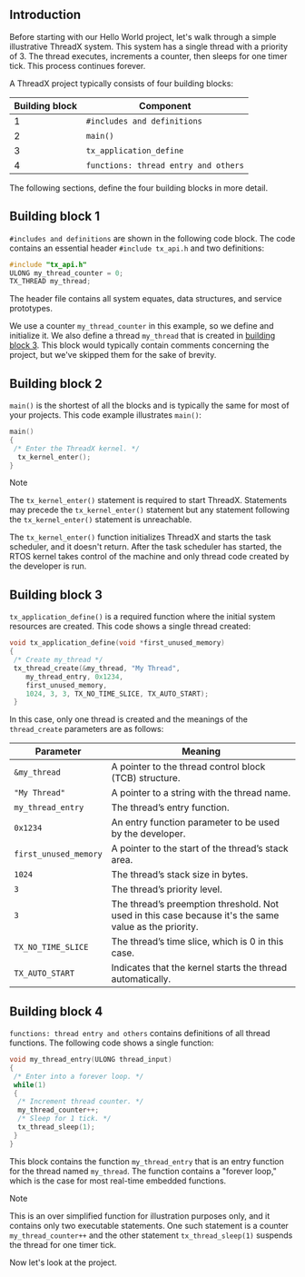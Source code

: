 ## Introduction

Before starting with our Hello World project, let's walk through a simple illustrative ThreadX system. This system has a single thread with a priority of 3. The thread executes, increments a counter, then sleeps for one timer tick. This process continues forever.

A ThreadX project typically consists of four building blocks:

|Building block   | Component |
|---|---|
|1 | `#includes and definitions`|
|2 | `main()` |
|3 | `tx_application_define` |
|4 | `functions: thread entry and others` |

The following sections, define the four building blocks in more detail.

## Building block 1

`#includes and definitions` are shown in the following code block. The code contains an essential header `#include tx_api.h` and two definitions:

```c
#include "tx_api.h"
ULONG my_thread_counter = 0;
TX_THREAD my_thread;
```

The header file contains all system equates, data structures, and service prototypes.

We use a counter `my_thread_counter` in this example, so we define and initialize it. We also define a thread `my_thread` that is created in [building block 3](#building-block-3). This block would typically contain comments concerning the project, but we've skipped them for the sake of brevity.

## Building block 2

`main()` is the shortest of all the blocks and is typically the same for most of your projects. This code example illustrates `main()`:

```c
main()
{ 
 /* Enter the ThreadX kernel. */
  tx_kernel_enter();
}
```

> [!NOTE]
> The `tx_kernel_enter()` statement is required to start ThreadX. Statements may precede the `tx_kernel_enter()` statement but any statement following the `tx_kernel_enter()` statement is unreachable.

The `tx_kernel_enter()` function initializes ThreadX and starts the task scheduler, and it doesn't return. After the task scheduler has started, the RTOS kernel takes control of the machine and only thread code created by the developer is run.

## Building block 3

`tx_application_define()` is a required function where the initial system resources are created. This code shows a single thread created:

```c
void tx_application_define(void *first_unused_memory)
{
 /* Create my_thread */
 tx_thread_create(&my_thread, "My Thread",
    my_thread_entry, 0x1234,
    first_unused_memory,
    1024, 3, 3, TX_NO_TIME_SLICE, TX_AUTO_START);
 }
```

In this case, only one thread is created and the meanings of the `thread_create` parameters are as follows:

|Parameter   | Meaning   |
|---|---|
|`&my_thread` | A pointer to the thread control block (TCB) structure. |
|`"My Thread"` | A pointer to a string with the thread name. |
|`my_thread_entry` | The thread’s entry function. |
|`0x1234` | An entry function parameter to be used by the developer. |
|`first_unused_memory` | A pointer to the start of the thread’s stack area. |
|`1024` | The thread’s stack size in bytes. |
|`3` | The thread’s priority level. |
|`3` | The thread’s preemption threshold. Not used in this case because it's the same value as the priority. |
|`TX_NO_TIME_SLICE` | The thread’s time slice, which is 0 in this case. |
|`TX_AUTO_START` | Indicates that the kernel starts the thread automatically. |

## Building block 4

`functions: thread entry and others` contains definitions of all thread functions. The following code shows a single function:

```c
void my_thread_entry(ULONG thread_input)
{
 /* Enter into a forever loop. */
 while(1)
 {
  /* Increment thread counter. */
  my_thread_counter++;
  /* Sleep for 1 tick. */
  tx_thread_sleep(1);
 }
}
```

This block contains the function `my_thread_entry` that is an entry function for the thread named `my_thread`. The function contains a "forever loop," which is the case for most real-time embedded functions.

> [!NOTE]
> This is an over simplified function for illustration purposes only, and it contains only two executable statements. One such statement is a counter `my_thread_counter++` and the other statement `tx_thread_sleep(1)` suspends the thread for one timer tick.

Now let's look at the project.
